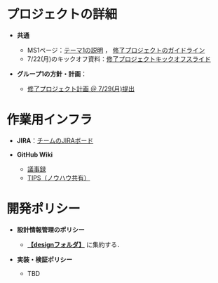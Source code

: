 # プロジェクトの詳細

- **共通**
    - MS1ページ：[テーマ1の説明](https://app.ms1.com/academy/1BYJipoSWFWcxfxUIoruQ6/4NBJkylZbtUd6Wxtpw4nbE/5VDANh8J5d2NltgkZUPyTk/2f4kqS0Gcl75ANeD8HK9bv/1XS6qWijKAPuZWKx9kY0K8) ， [修了プロジェクトのガイドライン](https://app.ms1.com/academy/1BYJipoSWFWcxfxUIoruQ6/4NBJkylZbtUd6Wxtpw4nbE/5VDANh8J5d2NltgkZUPyTk/5pbSGNRYpiaKlCctj9PaET/jBpJOZ9FVVT7qyahWPMEk)
    - 7/22(月)のキックオフ資料：[修了プロジェクトキックオフスライド](https://toyotaglobal.enterprise.slack.com/files/U04M3KX6CP2/F07DGHBRMDJ/____________________________________________________________.pdf)

- **グループ1の方針・計画**：
    - [修了プロジェクト計画 ＠ 7/29(月)提出](./doc/修了プロジェクト計画.md)

# 作業用インフラ
- **JIRA**：[チームのJIRAボード](https://rhdojo.atlassian.net/jira/software/projects/PCPG/boards/2)

- **GitHub Wiki**
    - [議事録](https://github.com/rhashimoto777/python-capstone-project/wiki/%E3%83%81%E3%83%BC%E3%83%A0%E5%86%85%E8%AD%B0%E4%BA%8B%E9%8C%B2)
    - [TIPS（ノウハウ共有）](https://github.com/rhashimoto777/python-capstone-project/wiki/TIPS%EF%BC%88%E3%83%8E%E3%82%A6%E3%83%8F%E3%82%A6%E5%85%B1%E6%9C%89%EF%BC%89)

# 開発ポリシー
- **設計情報管理のポリシー**
    - **[【designフォルダ】](./design/)** に集約する．

- **実装・検証ポリシー**
    - TBD